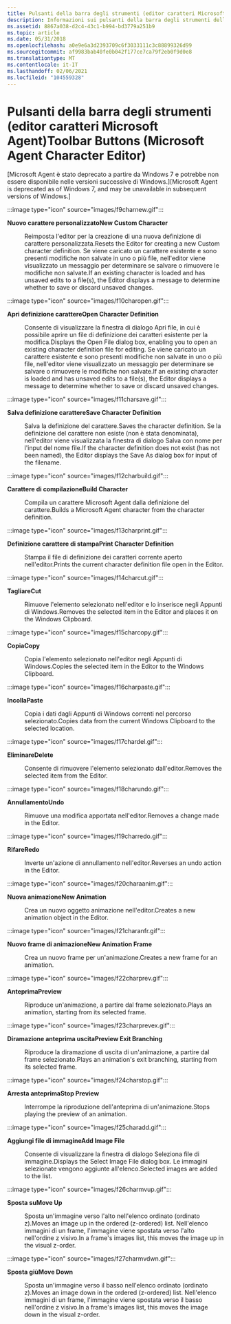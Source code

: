 ```yaml
---
title: Pulsanti della barra degli strumenti (editor caratteri Microsoft Agent)
description: Informazioni sui pulsanti della barra degli strumenti dell'editor dei caratteri di Microsoft Agent, ad esempio il pulsante nuovo carattere personalizzato.
ms.assetid: 8867a038-d2c4-43c1-b994-bd3779a251b9
ms.topic: article
ms.date: 05/31/2018
ms.openlocfilehash: a0e9e6a3d2393709c6f3033111c3c88899326d99
ms.sourcegitcommit: af9983bab40fe0b042f177ce7ca79f2eb0f9d0e8
ms.translationtype: MT
ms.contentlocale: it-IT
ms.lasthandoff: 02/06/2021
ms.locfileid: "104559328"
---
```

# <a name="toolbar-buttons-microsoft-agent-character-editor"></a><span data-ttu-id="afefb-103">Pulsanti della barra degli strumenti (editor caratteri Microsoft Agent)</span><span class="sxs-lookup"><span data-stu-id="afefb-103">Toolbar Buttons (Microsoft Agent Character Editor)</span></span>

<span data-ttu-id="afefb-104">\[Microsoft Agent è stato deprecato a partire da Windows 7 e potrebbe non essere disponibile nelle versioni successive di Windows.\]</span><span class="sxs-lookup"><span data-stu-id="afefb-104">\[Microsoft Agent is deprecated as of Windows 7, and may be unavailable in subsequent versions of Windows.\]</span></span>

:::image type="icon" source="images/f9charnew.gif":::

<dl> <dt>

<span data-ttu-id="afefb-105"><span id="New_Custom_Character"></span><span id="new_custom_character"></span><span id="NEW_CUSTOM_CHARACTER"></span>**Nuovo carattere personalizzato**</span><span class="sxs-lookup"><span data-stu-id="afefb-105"><span id="New_Custom_Character"></span><span id="new_custom_character"></span><span id="NEW_CUSTOM_CHARACTER"></span>**New Custom Character**</span></span>
</dt> <dd>

<span data-ttu-id="afefb-106">Reimposta l'editor per la creazione di una nuova definizione di carattere personalizzata.</span><span class="sxs-lookup"><span data-stu-id="afefb-106">Resets the Editor for creating a new Custom character definition.</span></span> <span data-ttu-id="afefb-107">Se viene caricato un carattere esistente e sono presenti modifiche non salvate in uno o più file, nell'editor viene visualizzato un messaggio per determinare se salvare o rimuovere le modifiche non salvate.</span><span class="sxs-lookup"><span data-stu-id="afefb-107">If an existing character is loaded and has unsaved edits to a file(s), the Editor displays a message to determine whether to save or discard unsaved changes.</span></span>

</dd> </dl>

:::image type="icon" source="images/f10charopen.gif":::

<dl> <dt>

<span data-ttu-id="afefb-108"><span id="Open_Character_Definition"></span><span id="open_character_definition"></span><span id="OPEN_CHARACTER_DEFINITION"></span>**Apri definizione carattere**</span><span class="sxs-lookup"><span data-stu-id="afefb-108"><span id="Open_Character_Definition"></span><span id="open_character_definition"></span><span id="OPEN_CHARACTER_DEFINITION"></span>**Open Character Definition**</span></span>
</dt> <dd>

<span data-ttu-id="afefb-109">Consente di visualizzare la finestra di dialogo Apri file, in cui è possibile aprire un file di definizione dei caratteri esistente per la modifica.</span><span class="sxs-lookup"><span data-stu-id="afefb-109">Displays the Open File dialog box, enabling you to open an existing character definition file for editing.</span></span> <span data-ttu-id="afefb-110">Se viene caricato un carattere esistente e sono presenti modifiche non salvate in uno o più file, nell'editor viene visualizzato un messaggio per determinare se salvare o rimuovere le modifiche non salvate.</span><span class="sxs-lookup"><span data-stu-id="afefb-110">If an existing character is loaded and has unsaved edits to a file(s), the Editor displays a message to determine whether to save or discard unsaved changes.</span></span>

</dd> </dl>

:::image type="icon" source="images/f11charsave.gif":::

<dl> <dt>

<span data-ttu-id="afefb-111"><span id="Save_Character_Definition"></span><span id="save_character_definition"></span><span id="SAVE_CHARACTER_DEFINITION"></span>**Salva definizione carattere**</span><span class="sxs-lookup"><span data-stu-id="afefb-111"><span id="Save_Character_Definition"></span><span id="save_character_definition"></span><span id="SAVE_CHARACTER_DEFINITION"></span>**Save Character Definition**</span></span>
</dt> <dd>

<span data-ttu-id="afefb-112">Salva la definizione del carattere.</span><span class="sxs-lookup"><span data-stu-id="afefb-112">Saves the character definition.</span></span> <span data-ttu-id="afefb-113">Se la definizione del carattere non esiste (non è stata denominata), nell'editor viene visualizzata la finestra di dialogo Salva con nome per l'input del nome file.</span><span class="sxs-lookup"><span data-stu-id="afefb-113">If the character definition does not exist (has not been named), the Editor displays the Save As dialog box for input of the filename.</span></span>

</dd> </dl>

:::image type="icon" source="images/f12charbuild.gif":::

<dl> <dt>

<span data-ttu-id="afefb-114"><span id="Build_Character"></span><span id="build_character"></span><span id="BUILD_CHARACTER"></span>**Carattere di compilazione**</span><span class="sxs-lookup"><span data-stu-id="afefb-114"><span id="Build_Character"></span><span id="build_character"></span><span id="BUILD_CHARACTER"></span>**Build Character**</span></span>
</dt> <dd>

<span data-ttu-id="afefb-115">Compila un carattere Microsoft Agent dalla definizione del carattere.</span><span class="sxs-lookup"><span data-stu-id="afefb-115">Builds a Microsoft Agent character from the character definition.</span></span>

</dd> </dl>

:::image type="icon" source="images/f13charprint.gif":::

<dl> <dt>

<span data-ttu-id="afefb-116"><span id="Print_Character_Definition"></span><span id="print_character_definition"></span><span id="PRINT_CHARACTER_DEFINITION"></span>**Definizione carattere di stampa**</span><span class="sxs-lookup"><span data-stu-id="afefb-116"><span id="Print_Character_Definition"></span><span id="print_character_definition"></span><span id="PRINT_CHARACTER_DEFINITION"></span>**Print Character Definition**</span></span>
</dt> <dd>

<span data-ttu-id="afefb-117">Stampa il file di definizione dei caratteri corrente aperto nell'editor.</span><span class="sxs-lookup"><span data-stu-id="afefb-117">Prints the current character definition file open in the Editor.</span></span>

</dd> </dl>

:::image type="icon" source="images/f14charcut.gif":::

<dl> <dt>

<span data-ttu-id="afefb-118"><span id="Cut"></span><span id="cut"></span><span id="CUT"></span>**Tagliare**</span><span class="sxs-lookup"><span data-stu-id="afefb-118"><span id="Cut"></span><span id="cut"></span><span id="CUT"></span>**Cut**</span></span>
</dt> <dd>

<span data-ttu-id="afefb-119">Rimuove l'elemento selezionato nell'editor e lo inserisce negli Appunti di Windows.</span><span class="sxs-lookup"><span data-stu-id="afefb-119">Removes the selected item in the Editor and places it on the Windows Clipboard.</span></span>

</dd> </dl>

:::image type="icon" source="images/f15charcopy.gif":::

<dl> <dt>

<span data-ttu-id="afefb-120"><span id="Copy"></span><span id="copy"></span><span id="COPY"></span>**Copia**</span><span class="sxs-lookup"><span data-stu-id="afefb-120"><span id="Copy"></span><span id="copy"></span><span id="COPY"></span>**Copy**</span></span>
</dt> <dd>

<span data-ttu-id="afefb-121">Copia l'elemento selezionato nell'editor negli Appunti di Windows.</span><span class="sxs-lookup"><span data-stu-id="afefb-121">Copies the selected item in the Editor to the Windows Clipboard.</span></span>

</dd> </dl>

:::image type="icon" source="images/f16charpaste.gif":::

<dl> <dt>

<span data-ttu-id="afefb-122"><span id="Paste"></span><span id="paste"></span><span id="PASTE"></span>**Incolla**</span><span class="sxs-lookup"><span data-stu-id="afefb-122"><span id="Paste"></span><span id="paste"></span><span id="PASTE"></span>**Paste**</span></span>
</dt> <dd>

<span data-ttu-id="afefb-123">Copia i dati dagli Appunti di Windows correnti nel percorso selezionato.</span><span class="sxs-lookup"><span data-stu-id="afefb-123">Copies data from the current Windows Clipboard to the selected location.</span></span>

</dd> </dl>

:::image type="icon" source="images/f17chardel.gif":::

<dl> <dt>

<span data-ttu-id="afefb-124"><span id="Delete"></span><span id="delete"></span><span id="DELETE"></span>**Eliminare**</span><span class="sxs-lookup"><span data-stu-id="afefb-124"><span id="Delete"></span><span id="delete"></span><span id="DELETE"></span>**Delete**</span></span>
</dt> <dd>

<span data-ttu-id="afefb-125">Consente di rimuovere l'elemento selezionato dall'editor.</span><span class="sxs-lookup"><span data-stu-id="afefb-125">Removes the selected item from the Editor.</span></span>

</dd> </dl>

:::image type="icon" source="images/f18charundo.gif":::

<dl> <dt>

<span data-ttu-id="afefb-126"><span id="Undo"></span><span id="undo"></span><span id="UNDO"></span>**Annullamento**</span><span class="sxs-lookup"><span data-stu-id="afefb-126"><span id="Undo"></span><span id="undo"></span><span id="UNDO"></span>**Undo**</span></span>
</dt> <dd>

<span data-ttu-id="afefb-127">Rimuove una modifica apportata nell'editor.</span><span class="sxs-lookup"><span data-stu-id="afefb-127">Removes a change made in the Editor.</span></span>

</dd> </dl>

:::image type="icon" source="images/f19charredo.gif":::

<dl> <dt>

<span data-ttu-id="afefb-128"><span id="Redo"></span><span id="redo"></span><span id="REDO"></span>**Rifare**</span><span class="sxs-lookup"><span data-stu-id="afefb-128"><span id="Redo"></span><span id="redo"></span><span id="REDO"></span>**Redo**</span></span>
</dt> <dd>

<span data-ttu-id="afefb-129">Inverte un'azione di annullamento nell'editor.</span><span class="sxs-lookup"><span data-stu-id="afefb-129">Reverses an undo action in the Editor.</span></span>

</dd> </dl>

:::image type="icon" source="images/f20charaanim.gif":::

<dl> <dt>

<span data-ttu-id="afefb-130"><span id="New_Animation"></span><span id="new_animation"></span><span id="NEW_ANIMATION"></span>**Nuova animazione**</span><span class="sxs-lookup"><span data-stu-id="afefb-130"><span id="New_Animation"></span><span id="new_animation"></span><span id="NEW_ANIMATION"></span>**New Animation**</span></span>
</dt> <dd>

<span data-ttu-id="afefb-131">Crea un nuovo oggetto animazione nell'editor.</span><span class="sxs-lookup"><span data-stu-id="afefb-131">Creates a new animation object in the Editor.</span></span>

</dd> </dl>

:::image type="icon" source="images/f21charanfr.gif":::

<dl> <dt>

<span data-ttu-id="afefb-132"><span id="New_Animation_Frame"></span><span id="new_animation_frame"></span><span id="NEW_ANIMATION_FRAME"></span>**Nuovo frame di animazione**</span><span class="sxs-lookup"><span data-stu-id="afefb-132"><span id="New_Animation_Frame"></span><span id="new_animation_frame"></span><span id="NEW_ANIMATION_FRAME"></span>**New Animation Frame**</span></span>
</dt> <dd>

<span data-ttu-id="afefb-133">Crea un nuovo frame per un'animazione.</span><span class="sxs-lookup"><span data-stu-id="afefb-133">Creates a new frame for an animation.</span></span>

</dd> </dl>

:::image type="icon" source="images/f22charprev.gif":::

<dl> <dt>

<span data-ttu-id="afefb-134"><span id="Preview"></span><span id="preview"></span><span id="PREVIEW"></span>**Anteprima**</span><span class="sxs-lookup"><span data-stu-id="afefb-134"><span id="Preview"></span><span id="preview"></span><span id="PREVIEW"></span>**Preview**</span></span>
</dt> <dd>

<span data-ttu-id="afefb-135">Riproduce un'animazione, a partire dal frame selezionato.</span><span class="sxs-lookup"><span data-stu-id="afefb-135">Plays an animation, starting from its selected frame.</span></span>

</dd> </dl>

:::image type="icon" source="images/f23charprevex.gif":::

<dl> <dt>

<span data-ttu-id="afefb-136"><span id="Preview_Exit_Branching"></span><span id="preview_exit_branching"></span><span id="PREVIEW_EXIT_BRANCHING"></span>**Diramazione anteprima uscita**</span><span class="sxs-lookup"><span data-stu-id="afefb-136"><span id="Preview_Exit_Branching"></span><span id="preview_exit_branching"></span><span id="PREVIEW_EXIT_BRANCHING"></span>**Preview Exit Branching**</span></span>
</dt> <dd>

<span data-ttu-id="afefb-137">Riproduce la diramazione di uscita di un'animazione, a partire dal frame selezionato.</span><span class="sxs-lookup"><span data-stu-id="afefb-137">Plays an animation's exit branching, starting from its selected frame.</span></span>

</dd> </dl>

:::image type="icon" source="images/f24charstop.gif":::

<dl> <dt>

<span data-ttu-id="afefb-138"><span id="Stop_Preview"></span><span id="stop_preview"></span><span id="STOP_PREVIEW"></span>**Arresta anteprima**</span><span class="sxs-lookup"><span data-stu-id="afefb-138"><span id="Stop_Preview"></span><span id="stop_preview"></span><span id="STOP_PREVIEW"></span>**Stop Preview**</span></span>
</dt> <dd>

<span data-ttu-id="afefb-139">Interrompe la riproduzione dell'anteprima di un'animazione.</span><span class="sxs-lookup"><span data-stu-id="afefb-139">Stops playing the preview of an animation.</span></span>

</dd> </dl>

:::image type="icon" source="images/f25charadd.gif":::

<dl> <dt>

<span data-ttu-id="afefb-140"><span id="Add_Image_File"></span><span id="add_image_file"></span><span id="ADD_IMAGE_FILE"></span>**Aggiungi file di immagine**</span><span class="sxs-lookup"><span data-stu-id="afefb-140"><span id="Add_Image_File"></span><span id="add_image_file"></span><span id="ADD_IMAGE_FILE"></span>**Add Image File**</span></span>
</dt> <dd>

<span data-ttu-id="afefb-141">Consente di visualizzare la finestra di dialogo Seleziona file di immagine.</span><span class="sxs-lookup"><span data-stu-id="afefb-141">Displays the Select Image File dialog box.</span></span> <span data-ttu-id="afefb-142">Le immagini selezionate vengono aggiunte all'elenco.</span><span class="sxs-lookup"><span data-stu-id="afefb-142">Selected images are added to the list.</span></span>

</dd> </dl>

:::image type="icon" source="images/f26charmvup.gif":::

<dl> <dt>

<span data-ttu-id="afefb-143"><span id="Move_Up"></span><span id="move_up"></span><span id="MOVE_UP"></span>**Sposta su**</span><span class="sxs-lookup"><span data-stu-id="afefb-143"><span id="Move_Up"></span><span id="move_up"></span><span id="MOVE_UP"></span>**Move Up**</span></span>
</dt> <dd>

<span data-ttu-id="afefb-144">Sposta un'immagine verso l'alto nell'elenco ordinato (ordinato z).</span><span class="sxs-lookup"><span data-stu-id="afefb-144">Moves an image up in the ordered (z-ordered) list.</span></span> <span data-ttu-id="afefb-145">Nell'elenco immagini di un frame, l'immagine viene spostata verso l'alto nell'ordine z visivo.</span><span class="sxs-lookup"><span data-stu-id="afefb-145">In a frame's images list, this moves the image up in the visual z-order.</span></span>

</dd> </dl>

:::image type="icon" source="images/f27charmvdwn.gif":::

<dl> <dt>

<span data-ttu-id="afefb-146"><span id="Move_Down"></span><span id="move_down"></span><span id="MOVE_DOWN"></span>**Sposta giù**</span><span class="sxs-lookup"><span data-stu-id="afefb-146"><span id="Move_Down"></span><span id="move_down"></span><span id="MOVE_DOWN"></span>**Move Down**</span></span>
</dt> <dd>

<span data-ttu-id="afefb-147">Sposta un'immagine verso il basso nell'elenco ordinato (ordinato z).</span><span class="sxs-lookup"><span data-stu-id="afefb-147">Moves an image down in the ordered (z-ordered) list.</span></span> <span data-ttu-id="afefb-148">Nell'elenco immagini di un frame, l'immagine viene spostata verso il basso nell'ordine z visivo.</span><span class="sxs-lookup"><span data-stu-id="afefb-148">In a frame's images list, this moves the image down in the visual z-order.</span></span>

</dd> </dl>

 

 




